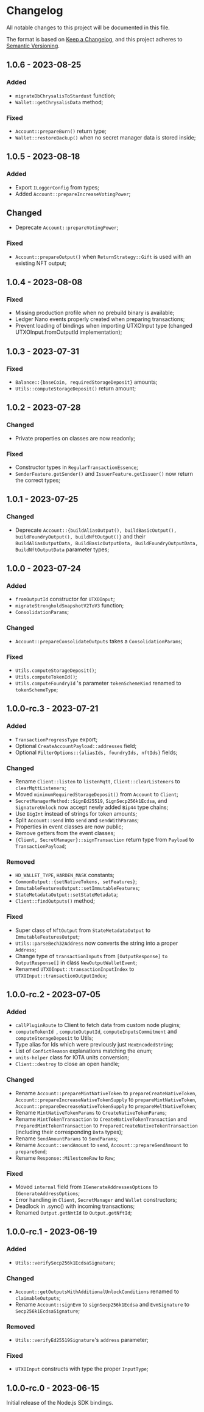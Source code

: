 # Changelog

All notable changes to this project will be documented in this file.

The format is based on [Keep a Changelog](https://keepachangelog.com/en/1.0.0/),
and this project adheres to [Semantic Versioning](https://semver.org/spec/v2.0.0.html).

<!-- ## Unreleased - YYYY-MM-DD

### Added

### Changed

### Deprecated

### Removed

### Fixed

### Security -->

## 1.0.6 - 2023-08-25

### Added

- `migrateDbChrysalisToStardust` function;
- `Wallet::getChrysalisData` method;

### Fixed

- `Account::prepareBurn()` return type;
- `Wallet::restoreBackup()` when no secret manager data is stored inside;

## 1.0.5 - 2023-08-18

### Added

- Export `ILoggerConfig` from types;
- Added `Account::prepareIncreaseVotingPower`;

## Changed

- Deprecate `Account::prepareVotingPower`;

### Fixed

- `Account::prepareOutput()` when `ReturnStrategy::Gift` is used with an existing NFT output;

## 1.0.4 - 2023-08-08

### Fixed

- Missing production profile when no prebuild binary is available;
- Ledger Nano events properly created when preparing transactions;
- Prevent loading of bindings when importing UTXOInput type (changed UTXOInput.fromOutputId implementation);

## 1.0.3 - 2023-07-31

### Fixed

- `Balance::{baseCoin, requiredStorageDeposit}` amounts;
- `Utils::computeStorageDeposit()` return amount;

## 1.0.2 - 2023-07-28

### Changed

- Private properties on classes are now readonly;

### Fixed

- Constructor types in `RegularTransactionEssence`;
- `SenderFeature.getSender()` and `IssuerFeature.getIssuer()` now return the correct types;

## 1.0.1 - 2023-07-25

### Changed

- Deprecate `Account::{buildAliasOutput(), buildBasicOutput(), buildFoundryOutput(), buildNftOutput()}` and their `BuildAliasOutputData, BuildBasicOutputData, BuildFoundryOutputData, BuildNftOutputData` parameter types;

## 1.0.0 - 2023-07-24

### Added

- `fromOutputId` constructor for `UTXOInput`;
- `migrateStrongholdSnapshotV2ToV3` function;
- `ConsolidationParams`;

### Changed

- `Account::prepareConsolidateOutputs` takes a `ConsolidationParams`;

### Fixed

- `Utils.computeStorageDeposit()`;
- `Utils.computeTokenId()`;
- `Utils.computeFoundryId` 's parameter `tokenSchemeKind` renamed to `tokenSchemeType`;

## 1.0.0-rc.3 - 2023-07-21

### Added

- `TransactionProgressType` export;
- Optional `CreateAccountPayload::addresses` field;
- Optional `FilterOptions::{aliasIds, foundryIds, nftIds}` fields;

### Changed

- Rename `Client::listen` to `listenMqtt`, `Client::clearListeners` to `clearMqttListeners`;
- Moved `minimumRequiredStorageDeposit()` from `Account` to `Client`;
- `SecretManagerMethod::SignEd25519`, `SignSecp256k1Ecdsa`, and `SignatureUnlock` now accept newly added `Bip44` type chains;
- Use `BigInt` instead of strings for token amounts;
- Split `Account::send` into `send` and `sendWithParams`;
- Properties in event classes are now public;
- Remove getters from the event classes;
- `{Client, SecretManager}::signTransaction` return type from `Payload` to `TransactionPayload`;

### Removed

- `HD_WALLET_TYPE`, `HARDEN_MASK` constants;
- `CommonOutput::{setNativeTokens, setFeatures}`;
- `ImmutableFeaturesOutput::setImmutableFeatures`;
- `StateMetadataOutput::setStateMetadata`;
- `Client::findOutputs()` method;

### Fixed

- Super class of `NftOutput` from `StateMetadataOutput` to `ImmutableFeaturesOutput`;
- `Utils::parseBech32Address` now converts the string into a proper `Address`;
- Change type of `transactionInputs` from `[OutputResponse]` `to OutputResponse[]` in class `NewOutputWalletEvent`;
- Renamed `UTXOInput::transactionInputIndex` to `UTXOInput::transactionOutputIndex`;

## 1.0.0-rc.2 - 2023-07-05

### Added

- `callPluginRoute` to Client to fetch data from custom node plugins;
- `computeTokenId `, `computeOutputId`, `computeInputsCommitment` and `computeStorageDeposit` to Utils;
- Type alias for Ids which were previously just `HexEncodedString`;
- List of `ConfictReason` explanations matching the enum;
- `units-helper` class for IOTA units conversion;
- `Client::destroy` to close an open handle;

### Changed

- Rename `Account::prepareMintNativeToken` to `prepareCreateNativeToken`, `Account::prepareIncreaseNativeTokenSupply` to `prepareMintNativeToken`, `Account::prepareDecreaseNativeTokenSupply` to `prepareMeltNativeToken`;
- Rename `MintNativeTokenParams` to `CreateNativeTokenParams`;
- Rename `MintTokenTransaction` to `CreateNativeTokenTransaction` and `PreparedMintTokenTransaction` to `PreparedCreateNativeTokenTransaction` (including their corresponding `Data` types);
- Rename `SendAmountParams` to `SendParams`;
- Rename `Account::sendAmount` to `send`, `Account::prepareSendAmount` to `prepareSend`;
- Rename `Response::MilestoneRaw` to `Raw`;

### Fixed

- Moved `internal` field from `IGenerateAddressesOptions` to `IGenerateAddressOptions`;
- Error handling in `Client`, `SecretManager` and `Wallet` constructors;
- Deadlock in .sync() with incoming transactions;
- Renamed `Output.getNntId` to `Output.getNftId`;

## 1.0.0-rc.1 - 2023-06-19

### Added

- `Utils::verifySecp256k1EcdsaSignature`;

### Changed

- `Account::getOutputsWithAdditionalUnlockConditions` renamed to `claimableOutputs`;
- Rename `Account::signEvm` to `signSecp256k1Ecdsa` and `EvmSignature` to `Secp256k1EcdsaSignature`;

### Removed

- `Utils::verifyEd25519Signature`'s `address` parameter;

### Fixed

- `UTXOInput` constructs with type the proper `InputType`;

## 1.0.0-rc.0 - 2023-06-15

Initial release of the Node.js SDK bindings.
